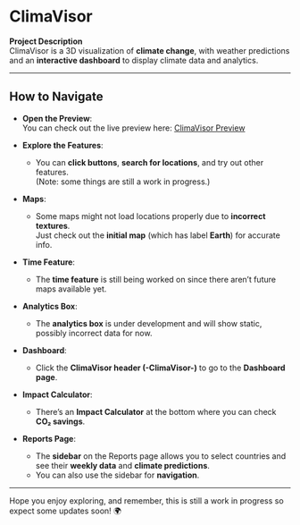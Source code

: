 # ClimaVisor

**Project Description**  
ClimaVisor is a 3D visualization of **climate change**, with weather predictions and an **interactive dashboard** to display climate data and analytics.

---

## How to Navigate

- **Open the Preview**:  
  You can check out the live preview here: [ClimaVisor Preview](https://clima-visor.vercel.app/)

- **Explore the Features**:  
  - You can **click buttons**, **search for locations**, and try out other features.  
    (Note: some things are still a work in progress.)
  
- **Maps**:  
  - Some maps might not load locations properly due to **incorrect textures**.  
    Just check out the **initial map** (which has label **Earth**) for accurate info.

- **Time Feature**:  
  - The **time feature** is still being worked on since there aren’t future maps available yet.

- **Analytics Box**:  
  - The **analytics box** is under development and will show static, possibly incorrect data for now.

- **Dashboard**:  
  - Click the **ClimaVisor header (-ClimaVisor-)** to go to the **Dashboard page**.

- **Impact Calculator**:  
  - There’s an **Impact Calculator** at the bottom where you can check **CO₂ savings**.

- **Reports Page**:  
  - The **sidebar** on the Reports page allows you to select countries and see their **weekly data** and **climate predictions**.  
  - You can also use the sidebar for **navigation**.

---

Hope you enjoy exploring, and remember, this is still a work in progress so expect some updates soon! 🌍
